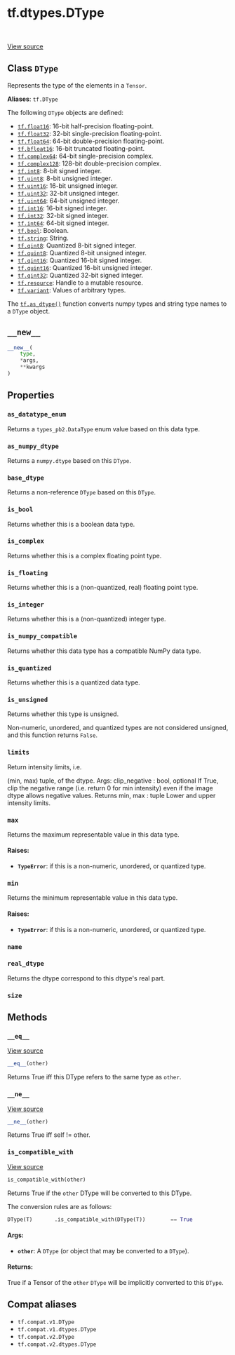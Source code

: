 <div itemscope itemtype="http://developers.google.com/ReferenceObject">
<meta itemprop="name" content="tf.dtypes.DType" />
<meta itemprop="path" content="Stable" />
<meta itemprop="property" content="as_datatype_enum"/>
<meta itemprop="property" content="as_numpy_dtype"/>
<meta itemprop="property" content="base_dtype"/>
<meta itemprop="property" content="is_bool"/>
<meta itemprop="property" content="is_complex"/>
<meta itemprop="property" content="is_floating"/>
<meta itemprop="property" content="is_integer"/>
<meta itemprop="property" content="is_numpy_compatible"/>
<meta itemprop="property" content="is_quantized"/>
<meta itemprop="property" content="is_unsigned"/>
<meta itemprop="property" content="limits"/>
<meta itemprop="property" content="max"/>
<meta itemprop="property" content="min"/>
<meta itemprop="property" content="name"/>
<meta itemprop="property" content="real_dtype"/>
<meta itemprop="property" content="size"/>
<meta itemprop="property" content="__eq__"/>
<meta itemprop="property" content="__ne__"/>
<meta itemprop="property" content="__new__"/>
<meta itemprop="property" content="is_compatible_with"/>
</div>

# tf.dtypes.DType

<!-- Insert buttons and diff -->

<table class="tfo-notebook-buttons tfo-api" align="left">
</table>

<a target="_blank" href="/code/stable/tensorflow/python/framework/dtypes.py">View source</a>



## Class `DType`

Represents the type of the elements in a `Tensor`.



**Aliases**: `tf.DType`

<!-- Placeholder for "Used in" -->

The following `DType` objects are defined:

* <a href="../../tf.md#float16"><code>tf.float16</code></a>: 16-bit half-precision floating-point.
* <a href="../../tf.md#float32"><code>tf.float32</code></a>: 32-bit single-precision floating-point.
* <a href="../../tf.md#float64"><code>tf.float64</code></a>: 64-bit double-precision floating-point.
* <a href="../../tf.md#bfloat16"><code>tf.bfloat16</code></a>: 16-bit truncated floating-point.
* <a href="../../tf.md#complex64"><code>tf.complex64</code></a>: 64-bit single-precision complex.
* <a href="../../tf.md#complex128"><code>tf.complex128</code></a>: 128-bit double-precision complex.
* <a href="../../tf.md#int8"><code>tf.int8</code></a>: 8-bit signed integer.
* <a href="../../tf.md#uint8"><code>tf.uint8</code></a>: 8-bit unsigned integer.
* <a href="../../tf.md#uint16"><code>tf.uint16</code></a>: 16-bit unsigned integer.
* <a href="../../tf.md#uint32"><code>tf.uint32</code></a>: 32-bit unsigned integer.
* <a href="../../tf.md#uint64"><code>tf.uint64</code></a>: 64-bit unsigned integer.
* <a href="../../tf.md#int16"><code>tf.int16</code></a>: 16-bit signed integer.
* <a href="../../tf.md#int32"><code>tf.int32</code></a>: 32-bit signed integer.
* <a href="../../tf.md#int64"><code>tf.int64</code></a>: 64-bit signed integer.
* <a href="../../tf.md#bool"><code>tf.bool</code></a>: Boolean.
* <a href="../../tf.md#string"><code>tf.string</code></a>: String.
* <a href="../../tf.md#qint8"><code>tf.qint8</code></a>: Quantized 8-bit signed integer.
* <a href="../../tf.md#quint8"><code>tf.quint8</code></a>: Quantized 8-bit unsigned integer.
* <a href="../../tf.md#qint16"><code>tf.qint16</code></a>: Quantized 16-bit signed integer.
* <a href="../../tf.md#quint16"><code>tf.quint16</code></a>: Quantized 16-bit unsigned integer.
* <a href="../../tf.md#qint32"><code>tf.qint32</code></a>: Quantized 32-bit signed integer.
* <a href="../../tf.md#resource"><code>tf.resource</code></a>: Handle to a mutable resource.
* <a href="../../tf.md#variant"><code>tf.variant</code></a>: Values of arbitrary types.

The <a href="../../tf/dtypes/as_dtype.md"><code>tf.as_dtype()</code></a> function converts numpy types and string type
names to a `DType` object.

<h2 id="__new__"><code>__new__</code></h2>

``` python
__new__(
    type,
    *args,
    **kwargs
)
```






## Properties

<h3 id="as_datatype_enum"><code>as_datatype_enum</code></h3>

Returns a `types_pb2.DataType` enum value based on this data type.


<h3 id="as_numpy_dtype"><code>as_numpy_dtype</code></h3>

Returns a `numpy.dtype` based on this `DType`.


<h3 id="base_dtype"><code>base_dtype</code></h3>

Returns a non-reference `DType` based on this `DType`.


<h3 id="is_bool"><code>is_bool</code></h3>

Returns whether this is a boolean data type.


<h3 id="is_complex"><code>is_complex</code></h3>

Returns whether this is a complex floating point type.


<h3 id="is_floating"><code>is_floating</code></h3>

Returns whether this is a (non-quantized, real) floating point type.


<h3 id="is_integer"><code>is_integer</code></h3>

Returns whether this is a (non-quantized) integer type.


<h3 id="is_numpy_compatible"><code>is_numpy_compatible</code></h3>

Returns whether this data type has a compatible NumPy data type.


<h3 id="is_quantized"><code>is_quantized</code></h3>

Returns whether this is a quantized data type.


<h3 id="is_unsigned"><code>is_unsigned</code></h3>

Returns whether this type is unsigned.

Non-numeric, unordered, and quantized types are not considered unsigned, and
this function returns `False`.

<h3 id="limits"><code>limits</code></h3>

Return intensity limits, i.e.

(min, max) tuple, of the dtype.
Args:
  clip_negative : bool, optional If True, clip the negative range (i.e.
    return 0 for min intensity) even if the image dtype allows negative
    values. Returns
  min, max : tuple Lower and upper intensity limits.

<h3 id="max"><code>max</code></h3>

Returns the maximum representable value in this data type.


#### Raises:


* <b>`TypeError`</b>: if this is a non-numeric, unordered, or quantized type.

<h3 id="min"><code>min</code></h3>

Returns the minimum representable value in this data type.


#### Raises:


* <b>`TypeError`</b>: if this is a non-numeric, unordered, or quantized type.

<h3 id="name"><code>name</code></h3>




<h3 id="real_dtype"><code>real_dtype</code></h3>

Returns the dtype correspond to this dtype's real part.


<h3 id="size"><code>size</code></h3>






## Methods

<h3 id="__eq__"><code>__eq__</code></h3>

<a target="_blank" href="/code/stable/tensorflow/python/framework/dtypes.py">View source</a>

``` python
__eq__(other)
```

Returns True iff this DType refers to the same type as `other`.


<h3 id="__ne__"><code>__ne__</code></h3>

<a target="_blank" href="/code/stable/tensorflow/python/framework/dtypes.py">View source</a>

``` python
__ne__(other)
```

Returns True iff self != other.


<h3 id="is_compatible_with"><code>is_compatible_with</code></h3>

<a target="_blank" href="/code/stable/tensorflow/python/framework/dtypes.py">View source</a>

``` python
is_compatible_with(other)
```

Returns True if the `other` DType will be converted to this DType.

The conversion rules are as follows:

```python
DType(T)       .is_compatible_with(DType(T))        == True
```

#### Args:


* <b>`other`</b>: A `DType` (or object that may be converted to a `DType`).


#### Returns:

True if a Tensor of the `other` `DType` will be implicitly converted to
this `DType`.






## Compat aliases

* `tf.compat.v1.DType`
* `tf.compat.v1.dtypes.DType`
* `tf.compat.v2.DType`
* `tf.compat.v2.dtypes.DType`

